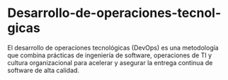 # Desarrollo-de-operaciones-tecnol-gicas
El desarrollo de operaciones tecnológicas (DevOps) es una metodología que combina prácticas de ingeniería de software, operaciones de TI y cultura organizacional para acelerar y asegurar la entrega continua de software de alta calidad.
